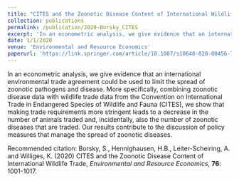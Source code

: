 ```yaml
---
title: "CITES and the Zoonotic Disease Content of International Wildlife Trade"
collection: publications
permalink: /publication/2020-Borsky_CITES
excerpt: 'In an econometric analysis, we give evidence that an international  environmental trade agreement could be used to limit the spread of  zoonotic pathogens and disease.'
date: 1/1/2020
venue: 'Environmental and Resource Economics'
paperurl: 'https://link.springer.com/article/10.1007/s10640-020-00456-7'<a href='https://link.springer.com/article/10.1007/s10640-020-00456-7'>Download paper here</a>
---
```


In an econometric analysis, we give evidence that an international  environmental trade agreement could be used to limit the spread of  zoonotic pathogens and disease. More specifically, combining zoonotic  disease data with wildlife trade data from the Convention on  International Trade in Endangered Species of Wildlife and Fauna (CITES), we show that making trade requirements more stringent leads to a decrease in the number of animals traded and, incidentally, also the  number of zoonotic diseases that are traded. Our results contribute to  the discussion of policy measures that manage the spread of zoonotic  diseases.

Recommended citation: Borsky, S., Hennighausen, H.B., Leiter-Scheiring, A. and Williges, K. (2020) CITES and the Zoonotic Disease Content of International Wildlife Trade, *Environmental and Resource Economics*, **76**: 1001-1017.